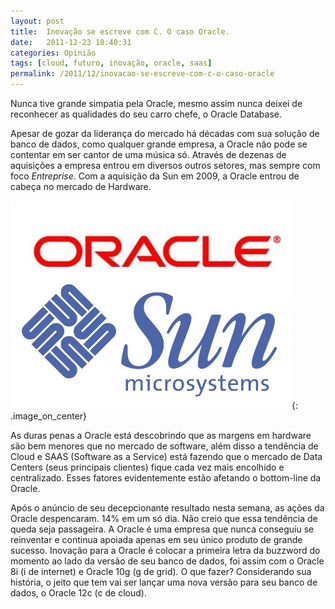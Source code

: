 ```yaml
---
layout: post
title:  Inovação se escreve com C. O caso Oracle.
date:   2011-12-23 10:40:31
categories: Opinião
tags: [cloud, futuro, inovação, oracle, saas]
permalink: /2011/12/inovacao-se-escreve-com-c-o-caso-oracle
---
```


Nunca tive grande simpatia pela Oracle, mesmo assim nunca deixei de reconhecer as qualidades do seu carro chefe, o Oracle Database.

Apesar de gozar da liderança do mercado há décadas com sua solução de banco de dados, como qualquer grande empresa, a Oracle não pode se contentar em ser cantor de uma música só. Através de dezenas de aquisições a empresa entrou em diversos outros setores, mas sempre com foco *Entreprise*. Com a aquisição da Sun em 2009, a Oracle entrou de cabeça no mercado de Hardware.

![oracle sun](/assets/images/2011/oracle-sun.jpg){: .image_on_center}

As duras penas a Oracle está descobrindo que as margens em hardware são bem menores que no mercado de software, além disso a tendência de Cloud e SAAS (Software as a Service) está fazendo que o mercado de Data Centers (seus principais clientes) fique cada vez mais encolhido e centralizado. Esses fatores evidentemente estão afetando o bottom-line da Oracle.

Após o anúncio de seu decepcionante resultado nesta semana, as ações da Oracle despencaram. 14% em um só dia. Não creio que essa tendência de queda seja passageira. A Oracle é uma empresa que nunca conseguiu se reinventar e continua apoiada apenas em seu único produto de grande sucesso. Inovação para a Oracle é colocar a primeira letra da buzzword do momento ao lado da versão de seu banco de dados, foi assim com o Oracle 8i (i de internet) e Oracle 10g (g de grid). O que fazer? Considerando sua história, o jeito que tem vai ser lançar uma nova versão para seu banco de dados, o Oracle 12c (c de cloud).